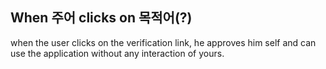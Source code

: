 ## When 주어 clicks on 목적어(?)

when the user clicks on the verification link, he approves him self and can use the application without any interaction of yours.